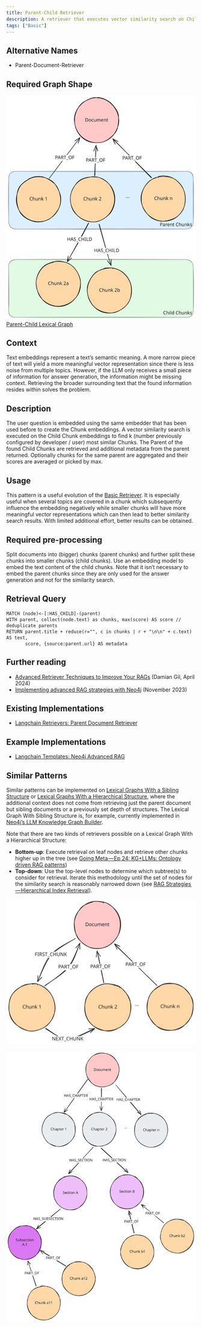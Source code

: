 ```yaml
---
title: Parent-Child Retriever
description: A retriever that executes vector similarity search on Child Chunks but retrieves Parent Chunks.
tags: ["Basic"]
---
```


## Alternative Names

- Parent-Document-Retriever

## Required Graph Shape

![Parent-Child Lexical Graph](../../../../assets/images/knowledge-graph-lexical-graph-parent-child.svg)
[Parent-Child Lexical Graph](/reference/knowledge-graph/lexical-graph-parent-child/)

## Context 

Text embeddings represent a text’s semantic meaning. 
A more narrow piece of text will yield a more meaningful vector representation since there is less noise from multiple topics. 
However, if the LLM only receives a small piece of information for answer generation, the information might be missing context. 
Retrieving the broader surrounding text that the found information resides within solves the problem.

## Description

The user question is embedded using the same embedder that has been used before to create the Chunk embeddings. 
A vector similarity search is executed on the Child Chunk embeddings to find k (number previously configured by developer / user) most similar Chunks. 
The Parent of the found Child Chunks are retrieved and additional metadata from the parent returned.
Optionally chunks for the same parent are aggregated and their scores are averaged or picked by max.

## Usage

This pattern is a useful evolution of the [Basic Retriever](/reference/graphrag/basic-retriever/). 
It is especially useful when several topics are covered in a chunk which subsequently influence the embedding negatively while smaller chunks will have more meaningful vector representations which can then lead to better similarity search results. 
With limited additional effort, better results can be obtained.

## Required pre-processing

Split documents into (bigger) chunks (parent chunks) and further split these chunks into smaller chunks (child chunks). 
Use an embedding model to embed the text content of the child chunks. 
Note that it isn’t necessary to embed the parent chunks since they are only used for the answer generation and not for the similarity search.

## Retrieval Query

```cypher
MATCH (node)<-[:HAS_CHILD]-(parent)
WITH parent, collect(node.text) as chunks, max(score) AS score // deduplicate parents
RETURN parent.title + reduce(r="", c in chunks | r + "\n\n" + c.text) AS text, 
       score, {source:parent.url} AS metadata
```
## Further reading

- [Advanced Retriever Techniques to Improve Your RAGs](https://towardsdatascience.com/advanced-retriever-techniques-to-improve-your-rags-1fac2b86dd61) (Damian Gil, April 2024)
- [Implementing advanced RAG strategies with Neo4j](https://blog.langchain.dev/implementing-advanced-retrieval-rag-strategies-with-neo4j/) (November 2023)

## Existing Implementations

- [Langchain Retrievers: Parent Document Retriever](https://python.langchain.com/v0.1/docs/modules/data_connection/retrievers/parent_document_retriever/)

## Example Implementations

- [Langchain Templates: Neo4j Advanced RAG](https://github.com/langchain-ai/langchain/blob/master/templates/neo4j-advanced-rag/neo4j_advanced_rag/retrievers.py)

## Similar Patterns

Similar patterns can be implemented on [Lexical Graphs With a Sibling Structure](/reference/knowledge-graph/lexical-graph-sibling-structure/) or [Lexical Graphs With a Hierarchical Structure](/reference/knowledge-graph/lexical-graph-hierarchical-structure/), where the additional context does not come from retrieving just the parent document but sibling documents or a previously set depth of structures. 
The Lexical Graph With Sibling Structure is, for example, currently implemented in [Neo4j’s LLM Knowledge Graph Builder](https://neo4j.com/labs/genai-ecosystem/llm-graph-builder/).

Note that there are two kinds of retrievers possible on a Lexical Graph With a Hierarchical Structure:

* **Bottom-up**: Execute retrieval on leaf nodes and retrieve other chunks higher up in the tree (see [Going Meta — Ep 24: KG+LLMs: Ontology driven RAG patterns](https://www.youtube.com/watch?v=5_WXr0GtVas&list=PL9Hl4pk2FsvX-5QPvwChB-ni_mFF97rCE&index=5))
* **Top-down**: Use the top-level nodes to determine which subtree(s) to consider for retrieval. Iterate this methodology until the set of nodes for the similarity search is reasonably narrowed down (see [RAG Strategies — Hierarchical Index Retrieval](https://pixion.co/blog/rag-strategies-hierarchical-index-retrieval)).

![Lexical Graph With Sibling Structure](../../../../assets/images/knowledge-graph-lexical-graph-sibling-structure.svg)

![Lexical Graph With Hierarchical Structure](../../../../assets/images/knowledge-graph-lexical-graph-hierarchical-structure.svg)
